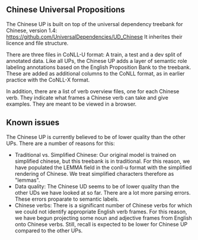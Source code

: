 ## Chinese Universal Propositions

The Chinese UP is built on top of the universal dependency treebank for Chinese,
version 1.4: https://github.com/UniversalDependencies/UD_Chinese
It inherites their licence and file structure.

There are three files in CoNLL-U format: A train, a test and a dev split of
annotated data. Like all UPs, the Chinese UP adds a layer of semantic role
labeling annotations based on the English Proposition Bank to the treebank.
These are added as additional columns to the CoNLL format, as in earlier
practice  with the CoNLL-X format.

In addition, there are a list of verb overview files, one for each Chinese verb.
They indicate what frames a Chinese verb can take and give examples. They are
meant to be viewed in a browser.

## Known issues

The Chinese UP is currently believed to be of lower quality than the other UPs.
There are a number of reasons for this:

- Traditional vs. Simplified Chinese: Our original model is trained on simplified
  chinese, but this treebank is in traditional. For this reason, we have populated the
  LEMMA field in the conll-u format with the simplified rendering of Chinese. We treat
  simplified characters therefore as "lemmas".
- Data quality: The Chinese UD seems to be of lower quality than the other UDs
  we have looked at so far. There are a lot more parsing errors. These errors
  proparate to semantic labels.
- Chinese verbs: There is a significant number of Chinese verbs for which we
  could not identify appropriate English verb frames. For this reason, we have
  begun projecting some noun and adjective frames from English onto Chinese verbs.
  Still, recall is expected to be lower for Chinese UP compared to the other UPs.


